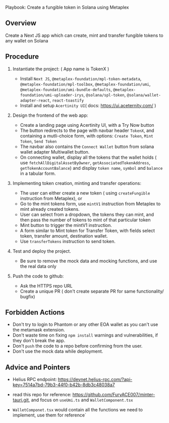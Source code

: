 Playbook: Create a fungible token in Solana using Metaplex

## Overview

Create a Next JS app which can create, mint and transfer fungible tokens to any wallet on Solana

## Procedure

1. Instantiate the project: ( App name is TokenX )

   - Install `Next JS`, `@metaplex-foundation/mpl-token-metadata`, `@metaplex-foundation/mpl-toolbox`, `@metaplex-foundation/umi`, `@metaplex-foundation/umi-bundle-defaults`, `@metaplex-foundation/umi-uploader-irys`, `@solana/spl-token`, `@solana/wallet-adapter-react`, `react-toastify`
   - Install and setup `Acertinity UI`( docs: https://ui.aceternity.com/ )

2. Design the frontend of the web app:

   - Create a landing page using Acertinity UI, with a Try Now button
   - The button redirects to the page with navbar header `TokenX`, and containing a mutli-choice form, with options:
     `Create Token`, `Mint Token`, `Send Token`
   - The navbar also contains the `Connect Wallet` button from solana wallet adapter Multiwallet button.
   - On connecting wallet, display all the tokens that the wallet holds ( use `fetchAllDigitalAssetByOwner`, `getAssociatedTokenAddress`, `getTokenAccountBalance`) and display `token name`, `symbol` and `balance` in a tabular form.

3. Implementing token creation, minting and transfer operations:

   - The user can either create a new token ( using `createFungible` instruction from Metaplex), or
   - Go to the mint tokens form, use `mintV1` instruction from Metaplex to mint already created tokens.
   - User can select from a dropdown, the tokens they can mint, and then pass the number of tokens to mint of that particular token
   - Mint button to trigger the mintV1 instruction.
   - A form similar to Mint token for Transfer Token, with fields select token, transfer amount, destination wallet.
   - Use `transferTokens` instruction to send token.

4. Test and deploy the project.

   - Be sure to remove the mock data and mocking functions, and use the real data only

5. Push the code to github:
   - Ask the HTTPS repo URL
   - Create a unique PR ( don't create separate PR for same functionality/ bugfix)

## Forbidden Actions

- Don't try to login to Phantom or any other EOA wallet as you can't use the metamask extension.
- Don't waste time on fixing `npm install` warnings and vulnerabilities, if they don't break the app.
- Don't `push` the code to a repo before confirming from the user.
- Don't use the mock data while deployment.

## Advice and Pointers

- Helius RPC endpoint: https://devnet.helius-rpc.com/?api-key=7514a7bd-79b3-44f0-b42b-8db3c48038a7

- read this repo for reference: https://github.com/FuryACE007/minter-tauri.git, and focus on `useUmi.ts` and `WalletComponent.tsx`

- `WalletComponet.tsx` would contain all the functions we need to implement, use them for reference`
